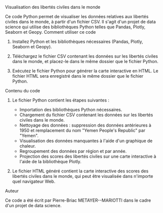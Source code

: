 Visualisation des libertés civiles dans le monde

Ce code Python permet de visualiser les données relatives aux libertés civiles dans le monde, à partir d'un fichier CSV. Il s'agit d'un projet de data science qui utilise des bibliothèques Python telles que Pandas, Plotly, Seaborn et Geopy.
Comment utiliser ce code

1) Installez Python et les bibliothèques nécessaires (Pandas, Plotly, Seaborn et Geopy).

2) Téléchargez le fichier CSV contenant les données sur les libertés civiles dans le monde, et placez-le dans le même dossier que le fichier Python.

3) Exécutez le fichier Python pour générer la carte interactive en HTML. Le fichier HTML sera enregistré dans le même dossier que le fichier Python.

Contenu du code

1) Le fichier Python contient les étapes suivantes :
    - Importation des bibliothèques Python nécessaires.
    - Chargement du fichier CSV contenant les données sur les libertés civiles dans le monde.
    - Nettoyage des données : suppression des données antérieures à 1950 et remplacement du nom "Yemen People's Republic" par "Yemen".
    - Visualisation des données manquantes à l'aide d'un graphique de chaleur.
    - Regroupement des données par région et par année.
    - Projection des scores des libertés civiles sur une carte interactive à l'aide de la bibliothèque Plotly.

2) Le fichier HTML généré contient la carte interactive des scores des libertés civiles dans le monde, qui peut être visualisée dans n'importe quel navigateur Web.

Auteur

Ce code a été écrit par Pierre-Briac METAYER--MARIOTTI dans le cadre d'un projet de data science.
